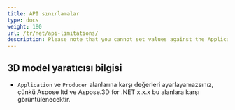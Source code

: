 ```yaml
---
title: API sınırlamalar
type: docs
weight: 180
url: /tr/net/api-limitations/
description: Please note that you cannot set values against the Application and Producer fields, because Aspose Ltd. and Aspose.3D for .NET x.x.x will be displayed against these fields.
---
```

##  **3D model yaratıcısı bilgisi**
- `Application` ve `Producer` alanlarına karşı değerleri ayarlayamazsınız, çünkü Aspose ltd ve Aspose.3D for .NET x.x.x bu alanlara karşı görüntülenecektir.

